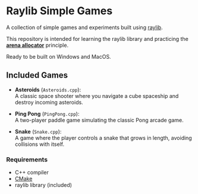 # Raylib Simple Games

A collection of simple games and experiments built using [raylib](https://www.raylib.com/). 

This repository is intended for learning the raylib library and practicing the [**arena allocator**](include/memory/ArenaAllocator.h) principle. 

Ready to be built on Windows and MacOS.

## Included Games

- **Asteroids** (`Asteroids.cpp`):  
  A classic space shooter where you navigate a cube spaceship and destroy incoming asteroids.

- **Ping Pong** (`PingPong.cpp`):  
  A two-player paddle game simulating the classic Pong arcade game.

- **Snake** (`Snake.cpp`):  
  A game where the player controls a snake that grows in length, avoiding collisions with itself.

### Requirements

- C++ compiler
- [CMake](https://cmake.org/)
- raylib library (included)
